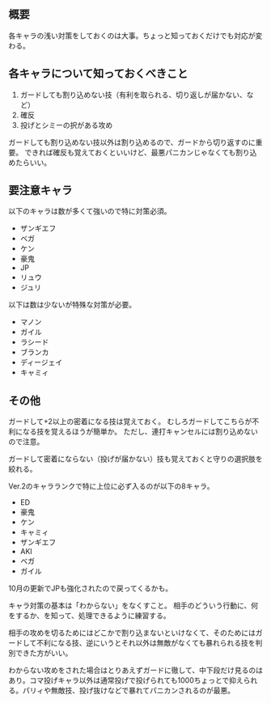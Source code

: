 ## 概要

各キャラの浅い対策をしておくのは大事。ちょっと知っておくだけでも対応が変わる。

## 各キャラについて知っておくべきこと

1. ガードしても割り込めない技（有利を取られる、切り返しが届かない、など）
2. 確反
3. 投げとシミーの択がある攻め

ガードしても割り込めない技以外は割り込めるので、ガードから切り返すのに重要。
できれば確反も覚えておくといいけど、最悪パニカンじゃなくても割り込めたらいい。

## 要注意キャラ

以下のキャラは数が多くて強いので特に対策必須。

- ザンギエフ
- ベガ
- ケン
- 豪鬼
- JP
- リュウ
- ジュリ

以下は数は少ないが特殊な対策が必要。

- マノン
- ガイル
- ラシード
- ブランカ
- ディージェイ
- キャミィ

## その他

ガードして+2以上の密着になる技は覚えておく。
むしろガードしてこちらが不利になる技を覚えるほうが簡単か。
ただし、連打キャンセルには割り込めないので注意。

ガードして密着にならない（投げが届かない）技も覚えておくと守りの選択肢を絞れる。

Ver.2のキャラランクで特に上位に必ず入るのが以下の8キャラ。

- ED
- 豪鬼
- ケン
- キャミィ
- ザンギエフ
- AKI
- ベガ
- ガイル

10月の更新でJPも強化されたので戻ってくるかも。

キャラ対策の基本は「わからない」をなくすこと。
相手のどういう行動に、何をするか、を知って、処理できるように練習する。

相手の攻めを切るためにはどこかで割り込まないといけなくて、そのためにはガードして不利になる技、逆にいうとそれ以外は無敵がなくても暴れられる技を判別できた方がいい。

わからない攻めをされた場合はとりあえずガードに徹して、中下段だけ見るのはあり。コマ投げキャラ以外は通常投げで投げられても1000ちょっとで抑えられる。パリィや無敵技、投げ抜けなどで暴れてパニカンされるのが最悪。
